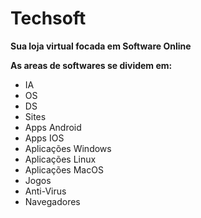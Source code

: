 # Techsoft

**Sua loja virtual focada em Software Online**

**As areas de softwares se dividem em:**

- IA
- OS
- DS
- Sites
- Apps Android
- Apps IOS
- Aplicações Windows
- Aplicações Linux
- Aplicações MacOS
- Jogos
- Anti-Virus
- Navegadores
